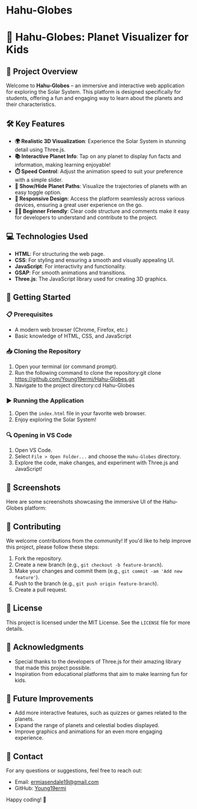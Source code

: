 # Hahu-Globes
# 🌌 Hahu-Globes: Planet Visualizer for Kids

## 🌟 Project Overview
Welcome to **Hahu-Globes** – an immersive and interactive web application for exploring the Solar System. This platform is designed specifically for students, offering a fun and engaging way to learn about the planets and their characteristics.

## 🛠️ Key Features
- **🌍 Realistic 3D Visualization**: Experience the Solar System in stunning detail using Three.js.
- **📚 Interactive Planet Info**: Tap on any planet to display fun facts and information, making learning enjoyable!
- **⏱️ Speed Control**: Adjust the animation speed to suit your preference with a simple slider.
- **🔄 Show/Hide Planet Paths**: Visualize the trajectories of planets with an easy toggle option.
- **📱 Responsive Design**: Access the platform seamlessly across various devices, ensuring a great user experience on the go.
- **👩‍💻 Beginner Friendly**: Clear code structure and comments make it easy for developers to understand and contribute to the project.

## 💻 Technologies Used
- **HTML**: For structuring the web page.
- **CSS**: For styling and ensuring a smooth and visually appealing UI.
- **JavaScript**: For interactivity and functionality.
- **GSAP**: For smooth animations and transitions.
- **Three.js**: The JavaScript library used for creating 3D graphics.

## 🚀 Getting Started

### 📋 Prerequisites
- A modern web browser (Chrome, Firefox, etc.)
- Basic knowledge of HTML, CSS, and JavaScript

### 📥 Cloning the Repository
1. Open your terminal (or command prompt).
2. Run the following command to clone the repository:git clone https://github.com/Young19ermi/Hahu-Globes.git
3. Navigate to the project directory:cd Hahu-Globes

### ▶️ Running the Application
1. Open the `index.html` file in your favorite web browser.
2. Enjoy exploring the Solar System!

### 🔍 Opening in VS Code
1. Open VS Code.
2. Select `File > Open Folder...` and choose the `Hahu-Globes` directory.
3. Explore the code, make changes, and experiment with Three.js and JavaScript!

## 📸 Screenshots
Here are some screenshots showcasing the immersive UI of the Hahu-Globes platform:


## 🤝 Contributing
We welcome contributions from the community! If you'd like to help improve this project, please follow these steps:
1. Fork the repository.
2. Create a new branch (e.g., `git checkout -b feature-branch`).
3. Make your changes and commit them (e.g., `git commit -am 'Add new feature'`).
4. Push to the branch (e.g., `git push origin feature-branch`).
5. Create a pull request.

## 📜 License
This project is licensed under the MIT License. See the `LICENSE` file for more details.

## 🙏 Acknowledgments
- Special thanks to the developers of Three.js for their amazing library that made this project possible.
- Inspiration from educational platforms that aim to make learning fun for kids.

## 🔮 Future Improvements
- Add more interactive features, such as quizzes or games related to the planets.
- Expand the range of planets and celestial bodies displayed.
- Improve graphics and animations for an even more engaging experience.

## 📧 Contact
For any questions or suggestions, feel free to reach out:
- Email: [ermiasendale19@gmail.com](mailto:ermiasendale19@gmail.com)
- GitHub: [Young19ermi](https://github.com/Young19ermi)

Happy coding! 🚀

